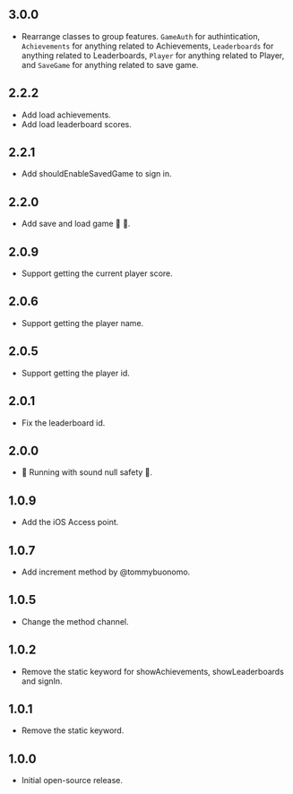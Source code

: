 ## 3.0.0
- Rearrange classes to group features. `GameAuth` for authintication, `Achievements` for anything related to Achievements, `Leaderboards` for anything related to Leaderboards, `Player` for anything related to Player, and `SaveGame` for anything related to save game.

## 2.2.2
- Add load achievements.
- Add load leaderboard scores.

## 2.2.1
- Add shouldEnableSavedGame to sign in.

## 2.2.0
- Add save and load game 🎁 👾.

## 2.0.9
- Support getting the current player score.

## 2.0.6
- Support getting the player name.

## 2.0.5
- Support getting the player id.

## 2.0.1
- Fix the leaderboard id.

## 2.0.0
- 💪 Running with sound null safety 💪.

## 1.0.9
- Add the iOS Access point.

## 1.0.7
- Add increment method by @tommybuonomo.

## 1.0.5
- Change the method channel.

## 1.0.2
- Remove the static keyword for showAchievements, showLeaderboards and signIn.

## 1.0.1
- Remove the static keyword.

## 1.0.0
- Initial open-source release.